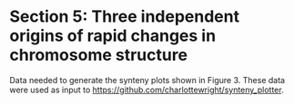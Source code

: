 # Section 5: Three independent origins of rapid changes in chromosome structure

Data needed to generate the synteny plots shown in Figure 3. These data were used as input to https://github.com/charlottewright/synteny_plotter. 
